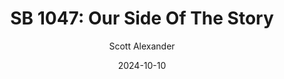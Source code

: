---
layout: podcast
title: "SB 1047: Our Side Of The Story"
author: Scott Alexander
description: https://www.astralcodexten.com/p/sb-1047-our-side-of-the-story
date: 2024-10-10
length: 7608978
duration: 1902
guid: sb-1047-our-side-of-the-story
---
